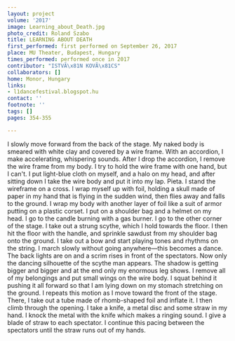 ```yaml
---
layout: project
volume: '2017'
image: Learning_about_Death.jpg
photo_credit: Roland Szabo
title: LEARNING ABOUT DEATH
first_performed: first performed on September 26, 2017
place: MU Theater, Budapest, Hungary
times_performed: performed once in 2017
contributor: "ISTVÃ\x81N KOVÃ\x81CS"
collaborators: []
home: Monor, Hungary
links:
- l1dancefestival.blogspot.hu
contact: ''
footnote: ''
tags: []
pages: 354-355

---
```


I slowly move forward from the back of the stage. My naked body is smeared with white clay and covered by a wire frame. With an accordion, I make accelerating, whispering sounds. After I drop the accordion, I remove the wire frame from my body. I try to hold the wire frame with one hand, but I can't. I put light-blue cloth on myself, and a halo on my head, and after sitting down I take the wire body and put it into my lap. Pieta. I stand the wireframe on a cross. I wrap myself up with foil, holding a skull made of paper in my hand that is flying in the sudden wind, then flies away and falls to the ground. I wrap my body with another layer of foil like a suit of armor putting on a plastic corset. I put on a shoulder bag and a helmet on my head. I go to the candle burning with a gas burner. I go to the other corner of the stage. I take out a strung scythe, which I hold towards the floor. I then hit the floor with the handle, and sprinkle sawdust from my shoulder bag onto the ground. I take out a bow and start playing tones and rhythms on the string. I march slowly without going anywhere—this becomes a dance. The back lights are on and a scrim rises in front of the spectators. Now only the dancing silhouette of the scythe man appears. The shadow is getting bigger and bigger and at the end only my enormous leg shows. I remove all of my belongings and put small wings on the wire body. I squat behind it pushing it all forward so that I am lying down on my stomach stretching on the ground. I repeats this motion as I move toward the front of the stage. There, I take out a tube made of rhomb-shaped foil and inflate it. I then climb through the opening. I take a knife, a metal disc and some straw in my hand. I knock the metal with the knife which makes a ringing sound. I give a blade of straw to each spectator. I continue this pacing between the spectators until the straw runs out of my hands.

